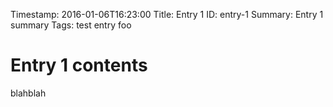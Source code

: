 Timestamp: 2016-01-06T16:23:00
Title: Entry 1
ID: entry-1
Summary: Entry 1 summary
Tags: test
      entry
      foo

# Entry 1 contents
blahblah